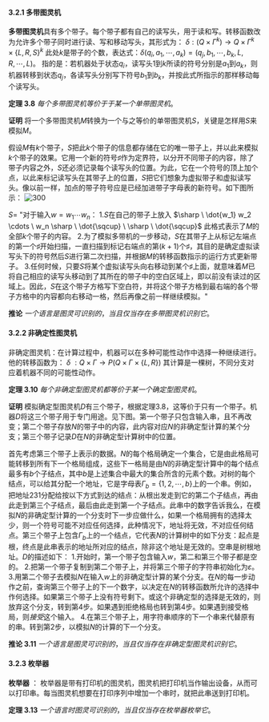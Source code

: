 
#### 3.2.1 多带图灵机

**多带图灵机**具有多个带子。每个带子都有自己的读写头，用于读和写。转移函数改为允许多个带子同时进行读、写和移动写头，其形式为：
                $\delta :(Q \times \Gamma^k) \rightarrow Q \times \Gamma^k \times \{L, R, S \}^k$
此处$k$是带子的个数，表达式：$\delta(q_i, a_1, \cdots, a_k) = (q_j, b_1, \cdots, b_k, L, R, \cdots, L)$。
指的是：若机器处于状态$q_i$，读写头$1$到$k$所读的符号分别是$a_1$到$a_k$，则机器转移到状态$q_j$，各读写头分别写下符号$b_1$到$b_k$，并按此式所指示的那样移动每个读写头。

**定理 3.8** $每个多带图灵机等价于于某一个单带图灵机。$

**证明** 将一个多带图灵机$M$转换为一个与之等价的单带图灵机$S$，关键是怎样用$S$来模拟$M$。

假设$M$有$k$个带子，$S$把此$k$个带子的信息都存储在它的唯一带子上，并以此来模拟$k$个带子的效果。它用一个新的符号${\sharp}$作为定界符，以分开不同带子的内容，除了带子内容之外，$S$还必须记录每个读写头的位置。为此，它在一个符号的顶上加个点，以此来标记读写头在其带子上的位置，$S$把它们想象为虚拟带子和虚拟读写头。像以前一样，加点的带子符号应是已经加进带子字母表的新符号。如下图所示：
![300](fedcbf9a2854a572a3a73da38a3d9d3e.jpg)


$S =$ "对于输入$w= w_1 \cdots w_n$：
     $1.$$S$在自己的带子上放入
                    $\sharp \ \dot{w_1} w_2 \cdots \ w_n \sharp \ \dot{\sqcup} \ \sharp \ \dot{\sqcup}$
    此格式表示了$M$的全部$k$个带子的内容。
    $2.$为了模拟多带机的一步移动，$S$在其带子上从标记左端点的第一个$\sharp$开始扫描，一直扫描到标记右端点的第$(k+1)$个$\sharp$，其目的是确定虚拟读写头下的符号然后$S$进行第二次扫描，并根据$M$的转移函数指示的运行方式更新带子。
    $3.$任何时候，只要$S$将某个虚拟读写头向右移动到某个$\sharp$上面，就意味着$M$已将自己相应的读写头移动到了其所在的带子中的空白区域上，即以前没有读过的区域上。因此，$S$在这个带子方格写下空白符，并将这个带子方格到最右端的各个带子方格中的内容都向右移动一格，然后再像之前一样继续模拟。"

**推论** $一个语言是图灵可识别的，当且仅当存在多带图灵机识别它$。

#### 3.2.2 非确定性图灵机
 非确定图灵机：在计算过程中，机器可以在多种可能性动作中选择一种继续进行。他的转移函数为：               $\delta \ : Q \times \Gamma \rightarrow P(Q \times \Gamma \times \{L , R \})$
其计算是一棵树，不同分支对应着机器不同的可能性动作。

**定理 3.10** $每个非确定型图灵机都等价于某一个确定型图灵机。$

**证明** 模拟确定型图灵机$D$有三个带子，根据定理3.8，这等价于只有一个带子。机器$D$将这三个带子用于专门用途。见下图。第一个带子只包含输入串，且不再改变；第二个带子存放$N$的带子中的内容，此内容对应$N$的非确定型计算的某个分支；第三个带子记录$D$在$N$的非确定型计算树中的位置。

首先考虑第三个带子上表示的数据。$N$的每个格局确定一个集合，它是由此格局可能转移到所有下一个格局组成，这些下一格局是由$N$的非确定型计算中的每个结点最多有$b$个子结点，其中$b$是上述集合中最大的集合所含的元素个数。对树的每个结点，可以给其分配一个地址，它是字母表$\Gamma_b = \{1, 2, \cdots, b\}$上的一个串。例如，把地址231分配给按以下方式到达的结点：从根出发走到它的第二个子结点，再由此走到第三个子结点，最后由此走到第一个子结点。此串中的数字告诉我么，在模拟$N$的非确定型计算的一个分支时下一步应做什么，如果一个格局拥有的选择太少，则一个符号可能不对应任何选择，此种情况下，地址将无效，不对应任何结点。第三个带子上包含$\Gamma_b$上的一个结点，它代表$N$的计算树中的如下分支：起点是根，终点是此串表示的地址所对应的结点，除非这个地址是无效的。空串是树根地址。$D$的描述如下：
$1.$开始时，第一个带子包含输入$w$，第二和第三个带子都是空的。
$2.$把第一个带子复制到第二个带子上，并将第三个带子的字符串初始化为$\varepsilon$。
$3.$用第二个带子去模拟$N$在输入$w$上的非确定型计算的某个分支。在$N$的每一步动作之前，查询第三个带子上的下一个数字，以决定在$N$的转移函数所允许的选择中作何选择。如果第三个带子上没有符号剩下。或这个非确定型的选择是无效的，则放弃这个分支，转到第4步。如果遇到拒绝格局也转到第4步。如果遇到接受格局，则$接受$这个输入。
$4.$在第三个带子上，用字符串顺序的下一个串来代替原有的串。转到第2步，以模拟$N$的计算的下一个分支。

**推论 3.11** $一个语言是图灵可识别的，当且仅当存在非确定型图灵机识别它。$

#### 3.2.3 枚举器

**枚举器** ： 枚举器是带有打印机的图灵机，图灵机把打印机当作输出设备，从而可以打印串。每当图灵机想要在打印序列中增加一个串时，就把此串送到打印机。

**定理 3.13** $一个语言时图灵可识别的，当且仅当存在枚举器枚举它。$





